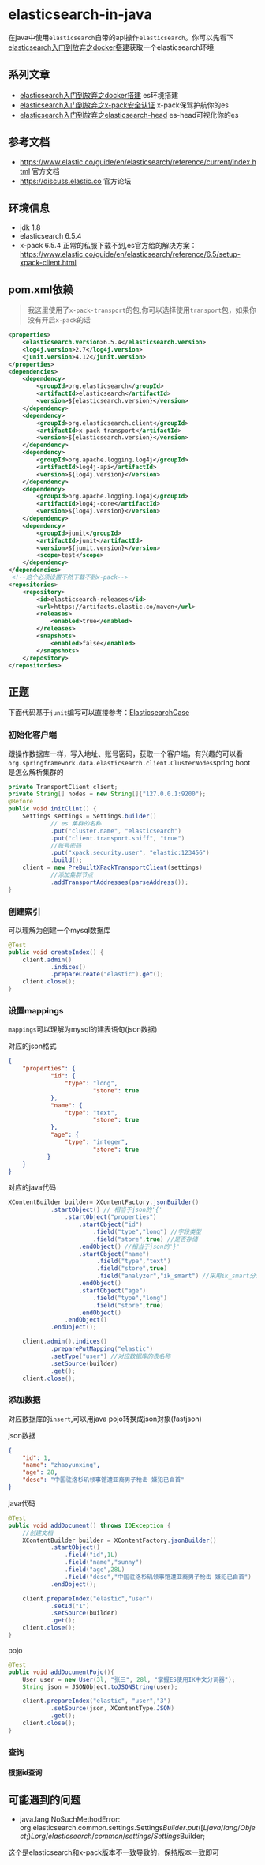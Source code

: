 # elasticsearch-in-java
 
在java中使用`elasticsearch`自带的api操作`elasticsearch`。你可以先看下[elasticsearch入门到放弃之docker搭建](https://www.jianshu.com/p/ba7caa5bed53)获取一个elasticsearch环境

## 系列文章

* [elasticsearch入门到放弃之docker搭建](https://www.jianshu.com/p/ba7caa5bed53) es环境搭建
* [elasticsearch入门到放弃之x-pack安全认证](https://www.jianshu.com/p/3b01817996c8) x-pack保驾护航你的es
* [elasticsearch入门到放弃之elasticsearch-head](https://www.jianshu.com/p/80bb53bc1256) es-head可视化你的es

## 参考文档
 
 * https://www.elastic.co/guide/en/elasticsearch/reference/current/index.html 官方文档
 * https://discuss.elastic.co 官方论坛
 
## 环境信息

  * jdk 1.8
  * elasticsearch 6.5.4
  * x-pack 6.5.4 正常的私服下载不到,es官方给的解决方案：https://www.elastic.co/guide/en/elasticsearch/reference/6.5/setup-xpack-client.html
  
## pom.xml依赖

> 我这里使用了`x-pack-transport`的包,你可以选择使用`transport`包，如果你没有开启`x-pack`的话

```xml
<properties>
    <elasticsearch.version>6.5.4</elasticsearch.version>
    <log4j.version>2.7</log4j.version>
    <junit.version>4.12</junit.version>
</properties>
<dependencies>
    <dependency>
        <groupId>org.elasticsearch</groupId>
        <artifactId>elasticsearch</artifactId>
        <version>${elasticsearch.version}</version>
    </dependency>
    <dependency>
        <groupId>org.elasticsearch.client</groupId>
        <artifactId>x-pack-transport</artifactId>
        <version>${elasticsearch.version}</version>
    </dependency>
    <dependency>
        <groupId>org.apache.logging.log4j</groupId>
        <artifactId>log4j-api</artifactId>
        <version>${log4j.version}</version>
    </dependency>
    <dependency>
        <groupId>org.apache.logging.log4j</groupId>
        <artifactId>log4j-core</artifactId>
        <version>${log4j.version}</version>
    </dependency>
    <dependency>
        <groupId>junit</groupId>
        <artifactId>junit</artifactId>
        <version>${junit.version}</version>
        <scope>test</scope>
    </dependency>
</dependencies>
 <!--这个必须设置不然下载不到x-pack-->
<repositories>
    <repository>
        <id>elasticsearch-releases</id>
        <url>https://artifacts.elastic.co/maven</url>
        <releases>
            <enabled>true</enabled>
        </releases>
        <snapshots>
            <enabled>false</enabled>
        </snapshots>
    </repository>
</repositories>
```

## 正题
下面代码基于`junit`编写可以直接参考：[ElasticsearchCase](https://github.com/zhaoyunxing92/spring-boot-learn-box/blob/develop/spring-boot-elasticsearch/elasticsearch-in-java/src/test/java/ElasticsearchCase.java)
### 初始化客户端

跟操作数据库一样，写入地址、账号密码，获取一个客户端，有兴趣的可以看`org.springframework.data.elasticsearch.client.ClusterNodes`spring boot是怎么解析集群的

```java
private TransportClient client;
private String[] nodes = new String[]{"127.0.0.1:9200"};
@Before
public void initClint() {
    Settings settings = Settings.builder()
            // es 集群的名称
            .put("cluster.name", "elasticsearch")
            .put("client.transport.sniff", "true")
            //账号密码
            .put("xpack.security.user", "elastic:123456")
            .build();
    client = new PreBuiltXPackTransportClient(settings)
            //添加集群节点
            .addTransportAddresses(parseAddress());
}
```

### 创建索引

可以理解为创建一个mysql数据库

```java
@Test
public void createIndex() {
    client.admin()
            .indices()
            .prepareCreate("elastic").get();
    client.close();
}
```
### 设置mappings

`mappings`可以理解为mysql的建表语句(json数据)

对应的json格式

```json
{
    "properties": {
            "id": {
                "type": "long",
                        "store": true
            },
            "name": {
                "type": "text",
                        "store": true
            },
            "age": {
                "type": "integer",
                        "store": true
           }
    }
}
```
对应的java代码

```java
XContentBuilder builder= XContentFactory.jsonBuilder()
            .startObject() // 相当于json的'{'
                .startObject("properties")
                    .startObject("id")
                        .field("type","long") //字段类型
                        .field("store",true) //是否存储
                    .endObject() //相当于json的'}'
                    .startObject("name")
                         .field("type","text")
                         .field("store",true)
                         .field("analyzer","ik_smart") //采用ik_smart分词
                    .endObject()
                    .startObject("age")
                        .field("type","long")
                        .field("store",true)
                    .endObject()
                .endObject()
            .endObject();

    client.admin().indices()
            .preparePutMapping("elastic")
            .setType("user") //对应数据库的表名称
            .setSource(builder)
            .get();
    client.close();
```

### 添加数据

对应数据库的`insert`,可以用java pojo转换成json对象(fastjson)

json数据
```json
{
	"id": 1,
	"name": "zhaoyunxing",
	"age": 28,
	"desc": "中国驻洛杉矶领事馆遭亚裔男子枪击 嫌犯已自首"
}
```
java代码
```java
@Test
public void addDocument() throws IOException {
    //创建文档
    XContentBuilder builder = XContentFactory.jsonBuilder()
            .startObject()
                .field("id",1L)
                .field("name","sunny")
                .field("age",28L)
                .field("desc","中国驻洛杉矶领事馆遭亚裔男子枪击 嫌犯已自首")
            .endObject();

    client.prepareIndex("elastic","user")
            .setId("1")
            .setSource(builder)
            .get();
    client.close();
}
```

pojo
```java
@Test
public void addDocumentPojo(){
    User user = new User(3l, "张三", 28l, "掌握ES使用IK中文分词器");
    String json = JSONObject.toJSONString(user);

    client.prepareIndex("elastic", "user","3")
            .setSource(json, XContentType.JSON)
            .get();
    client.close();
}
```
### 查询

#### 根据id查询




## 可能遇到的问题

* java.lang.NoSuchMethodError: org.elasticsearch.common.settings.Settings$Builder.put([Ljava/lang/Object;)Lorg/elasticsearch/common/settings/Settings$Builder;

 这个是elasticsearch和x-pack版本不一致导致的，保持版本一致即可
